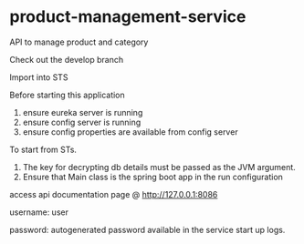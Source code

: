 # product-management-service
API to manage product and category

Check out the develop branch

Import into STS

Before starting this application
  1. ensure eureka server is running
  2. ensure config server is running
  3. ensure config properties are available from config server
 
To start from STs.
 1. The key for decrypting db details must be passed as the JVM argument.
 2. Ensure that Main class is the spring  boot app in the run configuration

access api documentation page @ http://127.0.0.1:8086
  
 username: user
  
 password: autogenerated password available in the service start up logs.

